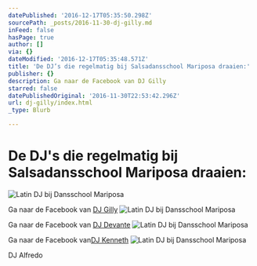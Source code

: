 ```yaml
---
datePublished: '2016-12-17T05:35:50.298Z'
sourcePath: _posts/2016-11-30-dj-gilly.md
inFeed: false
hasPage: true
author: []
via: {}
dateModified: '2016-12-17T05:35:48.571Z'
title: 'De DJ’s die regelmatig bij Salsadansschool Mariposa draaien:'
publisher: {}
description: Ga naar de Facebook van DJ Gilly
starred: false
datePublishedOriginal: '2016-11-30T22:53:42.296Z'
url: dj-gilly/index.html
_type: Blurb

---
```

# De DJ's die regelmatig bij Salsadansschool Mariposa draaien:
![Latin DJ bij Dansschool Mariposa](https://the-grid-user-content.s3-us-west-2.amazonaws.com/06b25131-a216-4b6d-bddc-7a69d2e699d2.jpg)

Ga naar de Facebook van [DJ Gilly][0]
![Latin DJ bij Dansschool Mariposa](https://the-grid-user-content.s3-us-west-2.amazonaws.com/d5ad04bf-47fa-47ed-8016-24c78f53a823.jpg)

Ga naar de Facebook van [DJ Devante][1]
![Latin DJ bij Dansschool Mariposa](https://the-grid-user-content.s3-us-west-2.amazonaws.com/6d2df574-e3f3-4dd9-be96-7ce416bc60ac.jpg)

Ga naar de Facebook van[DJ Kenneth][2]
![Latin DJ bij Dansschool Mariposa](https://the-grid-user-content.s3-us-west-2.amazonaws.com/3b1dfb3c-8005-41e4-94e7-bf6222a3bfbe.jpg)

DJ Alfredo

[0]: https://www.facebook.com/gilbert.vanrussel?fref=ts "DJ Gilly"
[1]: https://www.facebook.com/djdevante.salsa?fref=ts "DJ Devante Salsa"
[2]: https://www.facebook.com/kenneth.terlaan?fref=ts "DJ Kenneth"